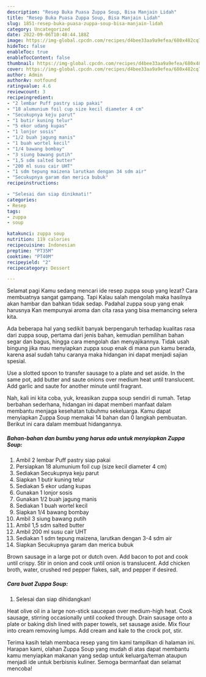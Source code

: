 ```yaml
---
description: "Resep Buka Puasa Zuppa Soup, Bisa Manjain Lidah"
title: "Resep Buka Puasa Zuppa Soup, Bisa Manjain Lidah"
slug: 1851-resep-buka-puasa-zuppa-soup-bisa-manjain-lidah
category: Uncategorized
date: 2022-09-06T10:48:44.188Z
image: https://img-global.cpcdn.com/recipes/d4bee33aa9a9efea/680x482cq70/zuppa-soup-foto-resep-utama.jpg
hideToc: false
enableToc: true
enableTocContent: false
thumbnail: https://img-global.cpcdn.com/recipes/d4bee33aa9a9efea/680x482cq70/zuppa-soup-foto-resep-utama.jpg
cover: https://img-global.cpcdn.com/recipes/d4bee33aa9a9efea/680x482cq70/zuppa-soup-foto-resep-utama.jpg
author: Admin
authorAv: notfound
ratingvalue: 4.6
reviewcount: 3
recipeingredient:
- "2 lembar Puff pastry siap pakai"
- "18 alumunium foil cup size kecil diameter 4 cm"
- "Secukupnya keju parut"
- "1 butir kuning telur"
- "5 ekor udang kupas"
- "1 lonjor sosis"
- "1/2 buah jagung manis"
- "1 buah wortel kecil"
- "1/4 bawang bombay"
- "3 siung bawang putih"
- "1,5 sdm salted butter"
- "200 ml susu cair UHT"
- "1 sdm tepung maizena larutkan dengan 34 sdm air"
- "Secukupnya garam dan merica bubuk"
recipeinstructions:

- "Selesai dan siap dinikmati!"
categories:
- Resep
tags:
- zuppa
- soup

katakunci: zuppa soup 
nutrition: 119 calories
recipecuisine: Indonesian
preptime: "PT35M"
cooktime: "PT40M"
recipeyield: "2"
recipecategory: Dessert

---
```



Selamat pagi Kamu sedang mencari ide resep zuppa soup yang lezat? Cara membuatnya sangat gampang. Tapi Kalau salah mengolah maka hasilnya akan hambar dan bahkan tidak sedap. Padahal zuppa soup yang enak harusnya Kan mempunyai aroma dan cita rasa yang bisa memancing selera kita.


Ada beberapa hal yang sedikit banyak berpengaruh terhadap kualitas rasa dari zuppa soup, pertama dari jenis bahan, kemudian pemilihan bahan segar dan bagus, hingga cara mengolah dan menyajikannya. Tidak usah bingung jika mau menyiapkan zuppa soup enak di mana pun kamu berada, karena asal sudah tahu caranya maka hidangan ini dapat menjadi sajian spesial.

Use a slotted spoon to transfer sausage to a plate and set aside. In the same pot, add butter and saute onions over medium heat until translucent. Add garlic and saute for another minute until fragrant.


Nah, kali ini kita coba, yuk, kreasikan zuppa soup sendiri di rumah. Tetap berbahan sederhana, hidangan ini dapat memberi manfaat dalam membantu menjaga kesehatan tubuhmu sekeluarga. Kamu dapat menyiapkan Zuppa Soup memakai 14 bahan dan 0 langkah pembuatan. Berikut ini cara dalam membuat hidangannya.

<!--inarticleads1-->

##### Bahan-bahan dan bumbu yang harus ada untuk menyiapkan Zuppa Soup:

1. Ambil 2 lembar Puff pastry siap pakai
1. Persiapkan 18 alumunium foil cup (size kecil diameter 4 cm)
1. Sediakan Secukupnya keju parut
1. Siapkan 1 butir kuning telur
1. Sediakan 5 ekor udang kupas
1. Gunakan 1 lonjor sosis
1. Gunakan 1/2 buah jagung manis
1. Sediakan 1 buah wortel kecil
1. Siapkan 1/4 bawang bombay
1. Ambil 3 siung bawang putih
1. Ambil 1,5 sdm salted butter
1. Ambil 200 ml susu cair UHT
1. Sediakan 1 sdm tepung maizena, larutkan dengan 3-4 sdm air
1. Siapkan Secukupnya garam dan merica bubuk


Brown sausage in a large pot or dutch oven. Add bacon to pot and cook until crispy. Stir in onion and cook until onion is translucent. Add chicken broth, water, crushed red pepper flakes, salt, and pepper if desired. 

<!--inarticleads2-->

##### Cara buat Zuppa Soup:


1. Selesai dan siap dihidangkan!

Heat olive oil in a large non-stick saucepan over medium-high heat. Cook sausage, stirring occasionally until cooked through. Drain sausage onto a plate or baking dish lined with paper towels, set sausage aside. Mix flour into cream removing lumps. Add cream and kale to the crock pot, stir. 

Terima kasih telah membaca resep yang tim kami tampilkan di halaman ini. Harapan kami, olahan Zuppa Soup yang mudah di atas dapat membantu kamu menyiapkan makanan yang sedap untuk keluarga/teman ataupun menjadi ide untuk berbisnis kuliner. Semoga bermanfaat dan selamat mencoba!
